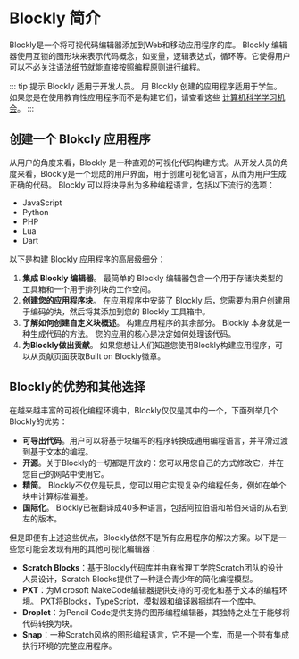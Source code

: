 # Blockly 简介

Blockly是一个将可视代码编辑器添加到Web和移动应用程序的库。 Blockly 编辑器使用互锁的图形块来表示代码概念，如变量，逻辑表达式，循环等。它使得用户可以不必关注语法细节就能直接按照编程原则进行编程。

::: tip 提示
Blockly 适用于开发人员。 用 Blockly 创建的应用程序适用于学生。 如果您是在使用教育性应用程序而不是构建它们，请查看这些 [计算机科学学习机会](https://www.google.com/edu/resources/computerscience/learning/)。
:::

## 创建一个 Blokcly 应用程序

从用户的角度来看，Blockly 是一种直观的可视化代码构建方式。从开发人员的角度来看，Blockly是一个现成的用户界面，用于创建可视化语言，从而为用户生成正确的代码。 Blockly 可以将块导出为多种编程语言，包括以下流行的选项：

- JavaScript
- Python
- PHP
- Lua
- Dart

以下是构建 Blockly 应用程序的高层级细分：
1.  **集成 Blockly 编辑器**。 最简单的 Blockly 编辑器包含一个用于存储块类型的工具箱和一个用于排列块的工作空间。 
2.  **创建您的应用程序块**。 在应用程序中安装了 Blockly 后，您需要为用户创建用于编码的块，然后将其添加到您的 Blockly 工具箱中。
3.  **了解如何创建自定义块概述**。 构建应用程序的其余部分。 Blockly 本身就是一种生成代码的方法。 您的应用的核心是决定如何处理该代码。 
4.  **为Blockly做出贡献**。 如果您想让人们知道您使用Blockly构建应用程序，可以从贡献页面获取Built on Blockly徽章。

## Blockly的优势和其他选择

在越来越丰富的可视化编程环境中，Blockly仅仅是其中的一个，下面列举几个Blockly的优势：
* **可导出代码**。用户可以将基于块编写的程序转换成通用编程语言，并平滑过渡到基于文本的编程。
* **开源**。关于Blockly的一切都是开放的：您可以用您自己的方式修改它，并在您自己的网站中使用它。
* **精简**。 Blockly不仅仅是玩具，您可以用它实现复杂的编程任务，例如在单个块中计算标准偏差。
* **国际化**。 Blockly已被翻译成40多种语言，包括阿拉伯语和希伯来语的从右到左的版本。

但是即便有上述这些优点，Blockly依然不是所有应用程序的解决方案。以下是一些您可能会发现有用的其他可视化编辑器：
* **Scratch Blocks**：基于Blockly代码库并由麻省理工学院Scratch团队的设计人员设计，Scratch Blocks提供了一种适合青少年的简化编程模型。
* **PXT**：为Microsoft MakeCode编辑器提供支持的可视化和基于文本的编程环境。 PXT将Blocks，TypeScript，模拟器和编译器捆绑在一个库中。
* **Droplet**：为Pencil Code提供支持的图形编程编辑器，其独特之处在于能够将代码转换为块。
* **Snap**：一种Scratch风格的图形编程语言，它不是一个库，而是一个带有集成执行环境的完整应用程序。



